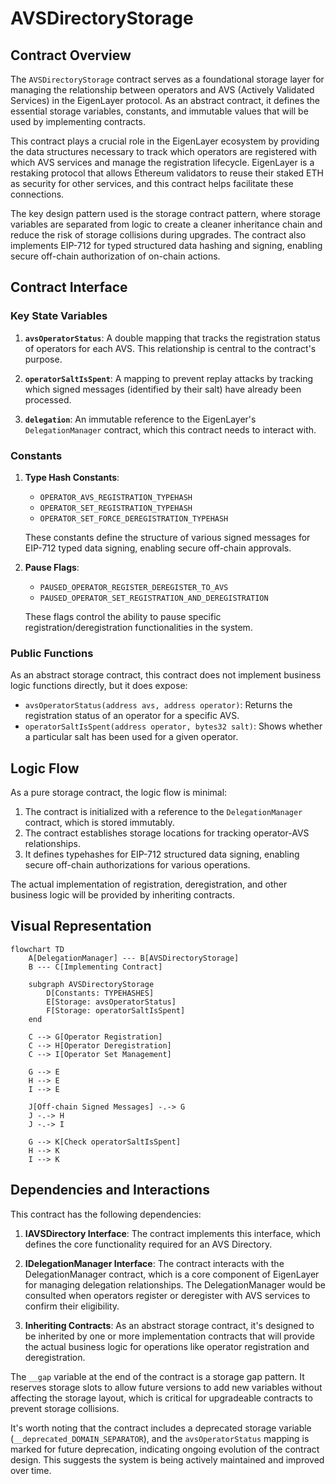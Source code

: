 # AVSDirectoryStorage

## Contract Overview

The `AVSDirectoryStorage` contract serves as a foundational storage layer for managing the relationship between operators and AVS (Actively Validated Services) in the EigenLayer protocol. As an abstract contract, it defines the essential storage variables, constants, and immutable values that will be used by implementing contracts.

This contract plays a crucial role in the EigenLayer ecosystem by providing the data structures necessary to track which operators are registered with which AVS services and manage the registration lifecycle. EigenLayer is a restaking protocol that allows Ethereum validators to reuse their staked ETH as security for other services, and this contract helps facilitate these connections.

The key design pattern used is the storage contract pattern, where storage variables are separated from logic to create a cleaner inheritance chain and reduce the risk of storage collisions during upgrades. The contract also implements EIP-712 for typed structured data hashing and signing, enabling secure off-chain authorization of on-chain actions.

## Contract Interface

### Key State Variables

1. **`avsOperatorStatus`**: A double mapping that tracks the registration status of operators for each AVS. This relationship is central to the contract's purpose.

2. **`operatorSaltIsSpent`**: A mapping to prevent replay attacks by tracking which signed messages (identified by their salt) have already been processed.

3. **`delegation`**: An immutable reference to the EigenLayer's `DelegationManager` contract, which this contract needs to interact with.

### Constants

1. **Type Hash Constants**: 
   - `OPERATOR_AVS_REGISTRATION_TYPEHASH`
   - `OPERATOR_SET_REGISTRATION_TYPEHASH`
   - `OPERATOR_SET_FORCE_DEREGISTRATION_TYPEHASH`

   These constants define the structure of various signed messages for EIP-712 typed data signing, enabling secure off-chain approvals.

2. **Pause Flags**:
   - `PAUSED_OPERATOR_REGISTER_DEREGISTER_TO_AVS`
   - `PAUSED_OPERATOR_SET_REGISTRATION_AND_DEREGISTRATION`

   These flags control the ability to pause specific registration/deregistration functionalities in the system.

### Public Functions

As an abstract storage contract, this contract does not implement business logic functions directly, but it does expose:

- `avsOperatorStatus(address avs, address operator)`: Returns the registration status of an operator for a specific AVS.
- `operatorSaltIsSpent(address operator, bytes32 salt)`: Shows whether a particular salt has been used for a given operator.

## Logic Flow

As a pure storage contract, the logic flow is minimal:

1. The contract is initialized with a reference to the `DelegationManager` contract, which is stored immutably.
2. The contract establishes storage locations for tracking operator-AVS relationships.
3. It defines typehashes for EIP-712 structured data signing, enabling secure off-chain authorizations for various operations.

The actual implementation of registration, deregistration, and other business logic will be provided by inheriting contracts.

## Visual Representation

```mermaid
flowchart TD
    A[DelegationManager] --- B[AVSDirectoryStorage]
    B --- C[Implementing Contract]
    
    subgraph AVSDirectoryStorage
        D[Constants: TYPEHASHES]
        E[Storage: avsOperatorStatus]
        F[Storage: operatorSaltIsSpent]
    end
    
    C --> G[Operator Registration]
    C --> H[Operator Deregistration]
    C --> I[Operator Set Management]
    
    G --> E
    H --> E
    I --> E
    
    J[Off-chain Signed Messages] -.-> G
    J -.-> H
    J -.-> I
    
    G --> K[Check operatorSaltIsSpent]
    H --> K
    I --> K
```

## Dependencies and Interactions

This contract has the following dependencies:

1. **IAVSDirectory Interface**: The contract implements this interface, which defines the core functionality required for an AVS Directory.

2. **IDelegationManager Interface**: The contract interacts with the DelegationManager contract, which is a core component of EigenLayer for managing delegation relationships. The DelegationManager would be consulted when operators register or deregister with AVS services to confirm their eligibility.

3. **Inheriting Contracts**: As an abstract storage contract, it's designed to be inherited by one or more implementation contracts that will provide the actual business logic for operations like operator registration and deregistration.

The `__gap` variable at the end of the contract is a storage gap pattern. It reserves storage slots to allow future versions to add new variables without affecting the storage layout, which is critical for upgradeable contracts to prevent storage collisions.

It's worth noting that the contract includes a deprecated storage variable (`__deprecated_DOMAIN_SEPARATOR`), and the `avsOperatorStatus` mapping is marked for future deprecation, indicating ongoing evolution of the contract design. This suggests the system is being actively maintained and improved over time.
